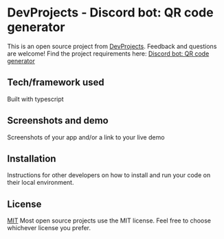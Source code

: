 # DevProjects - Discord bot: QR code generator

This is an open source project from [DevProjects](http://www.codementor.io/projects). Feedback and questions are welcome!
Find the project requirements here: [Discord bot: QR code generator](https://www.codementor.io/projects/tool/discord-bot-qr-code-generator-cgkm8b16qf)

## Tech/framework used

Built with typescript

## Screenshots and demo

Screenshots of your app and/or a link to your live demo

## Installation

Instructions for other developers on how to install and run your code on their local environment.

## License

[MIT](https://choosealicense.com/licenses/mit/)
Most open source projects use the MIT license. Feel free to choose whichever license you prefer.
